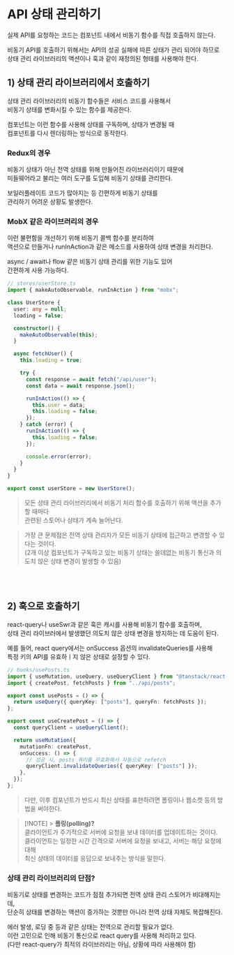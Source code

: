 # API 상태 관리하기

실제 API를 요청하는 코드는 컴포넌트 내에서 비동기 함수를 직접 호출하지 않는다.

비동기 API를 호출하기 위해서는 API의 성공 실패에 따른 상태가 관리 되어야 하므로<br />
상태 관리 라이브러리의 액션이나 훅과 같이 재정의된 형태를 사용해야 한다.

## 1) 상태 관리 라이브러리에서 호출하기

상태 관리 라이브러리의 비동기 함수들은 서비스 코드를 사용해서<br />
비동기 상태를 변화시킬 수 있는 함수를 제공한다.

컴포넌트는 이런 함수를 사용해 상태를 구독하며, 상태가 변경될 때<br />
컴포넌트를 다시 렌더링하는 방식으로 동작한다.

### Redux의 경우

비동기 상태가 아닌 전역 상태를 위해 만들어진 라이브러리이기 때문에<br />
미들웨어라고 불리는 여러 도구를 도입해 비동기 상태를 관리한다.

보일러플레이트 코드가 많아지는 등 간편하게 비동기 상태를<br />
관리하기 어려운 상황도 발생한다.

### MobX 같은 라이브러리의 경우

이런 불편함을 개선하기 위해 비동기 콜백 함수를 분리하여<br />
액션으로 만들거나 runInAction과 같은 메소드를 사용하여 상태 변경을 처리한다.

async / await나 flow 같은 비동기 상태 관리를 위한 기능도 있어<br />
간편하게 사용 가능하다.

```ts
// stores/userStore.ts
import { makeAutoObservable, runInAction } from "mobx";

class UserStore {
  user: any = null;
  loading = false;

  constructor() {
    makeAutoObservable(this);
  }

  async fetchUser() {
    this.loading = true;

    try {
      const response = await fetch("/api/user");
      const data = await response.json();

      runInAction(() => {
        this.user = data;
        this.loading = false;
      });
    } catch (error) {
      runInAction(() => {
        this.loading = false;
      });

      console.error(error);
    }
  }
}

export const userStore = new UserStore();
```

> 모든 상태 관리 라이브러리에서 비동기 처리 함수를 호출하기 위해 액션을 추가할 때마다<br />
> 관련된 스토어나 상태가 계속 늘어난다.

> 가장 큰 문제점은 전역 상태 관리자가 모든 비동기 상태에 접근하고 변경할 수 있다는 것이다.<br />
> (2개 이상 컴포넌트가 구독하고 있는 비동기 상태는 쓸데없는 비동기 통신과 의도치 않은 상태 변경이 발생할 수 있음)

<br />
<br />

## 2) 훅으로 호출하기

react-query나 useSwr과 같은 훅은 캐시를 사용해 비동기 함수를 호출하며,<br />
상태 관리 라이브러에서 발생했던 의도치 않은 상태 변경을 방지하는 데 도움이 된다.

예를 들어, react query에서는 onSuccess 옵션의 invalidateQueries를 사용해<br />
특정 키의 API를 유효하ㅣ지 않은 상태로 설정할 수 있다.

```ts
// hooks/usePosts.ts
import { useMutation, useQuery, useQueryClient } from "@tanstack/react-query";
import { createPost, fetchPosts } from "../api/posts";

export const usePosts = () => {
  return useQuery({ queryKey: ["posts"], queryFn: fetchPosts });
};

export const useCreatePost = () => {
  const queryClient = useQueryClient();

  return useMutation({
    mutationFn: createPost,
    onSuccess: () => {
      // 성공 시, posts 쿼리를 무효화해서 자동으로 refetch
      queryClient.invalidateQueries({ queryKey: ["posts"] });
    },
  });
};
```

> 다만, 이후 컴포넌트가 반드시 최신 상태를 표현하려면 폴링이나 웹소켓 등의 방법을 써야한다.

> [!NOTE] > **폴링(polling)?** <br />
> 클라이언트가 주기적으로 서버에 요청을 보내 데이터를 업데이트하는 것이다.<br />
> 클라이언트는 일정한 시간 간격으로 서버에 요청을 보내고, 서버는 해당 요청에 대해<br />
> 최신 상태의 데이터를 응답으로 보내주는 방식을 말한다.

### 상태 관리 라이브러리의 단점?

비동기로 상태를 변경하는 코드가 점점 추가되면 전역 상태 관리 스토어가 비대해지는데,<br />
단순히 상태를 변경하는 액션이 증가하는 것뿐만 아니라 전역 상태 자체도 복잡해진다.

에러 발생, 로딩 중 등과 같은 상태는 전역으로 관리할 필요가 없다.<br />
이런 고민으로 인해 비동기 통신으로 react query를 사용해 처리하고 있다.<br />
(다만 react-query가 최적의 라이브러리는 아님, 상황에 따라 사용해야 함)

<br />
<br />
